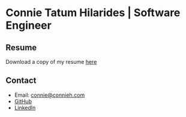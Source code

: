 # Connie Tatum Hilarides | Software Engineer

## Resume

Download a copy of my resume [here](resources/Resume_ConnieHilarides_April2024.pdf)

## Contact

- Email: [connie@connieh.com](mailto:connie@connieh.com)
- [GitHub](https://github.com/connicpu)
- [LinkedIn](https://www.linkedin.com/in/connicpu/)

